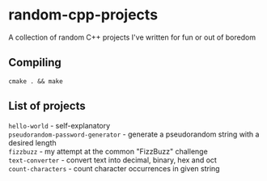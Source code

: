 # random-cpp-projects
A collection of random C++ projects I've written for fun or out of boredom

## Compiling
`cmake . && make`

## List of projects
`hello-world` - self-explanatory  
`pseudorandom-password-generator` - generate a pseudorandom string with a desired length  
`fizzbuzz` - my attempt at the common "FizzBuzz" challenge  
`text-converter` - convert text into decimal, binary, hex and oct  
`count-characters` - count character occurrences in given string
